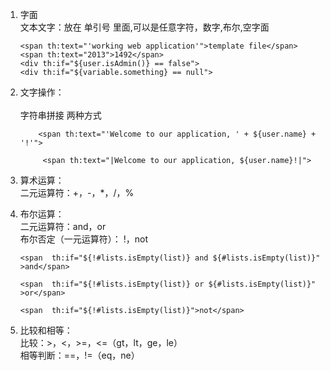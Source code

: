 1. 字面<br>
    文本文字：放在 单引号 里面,可以是任意字符，数字,布尔,空字面
    ```aidl
    <span th:text="'working web application'">template file</span>
    <span th:text="2013">1492</span>
    <div th:if="${user.isAdmin()} == false">
    <div th:if="${variable.something} == null">  
    ```    
2.  文字操作：<br>    
    字符串拼接 两种方式
    ````aidl
        <span th:text="'Welcome to our application, ' + ${user.name} + '!'">

         <span th:text="|Welcome to our application, ${user.name}!|">
    ````
3.  算术运算：    <br>
    二元运算符：+，-，*，/，%
    
4.  布尔运算：<br>
    二元运算符：and，or <br>
    布尔否定（一元运算符）： !，not
    ```aidl
    <span  th:if="${!#lists.isEmpty(list)} and ${#lists.isEmpty(list)}" >and</span>
    
    <span  th:if="${!#lists.isEmpty(list)} or ${#lists.isEmpty(list)}" >or</span>
    
    <span  th:if="${!#lists.isEmpty(list)}">not</span>
    
    ```
5.  比较和相等：<br>
    比较：>，<，>=，<=（gt，lt，ge，le）<br>
    相等判断：==，!=（eq，ne）<br>
    
    

    